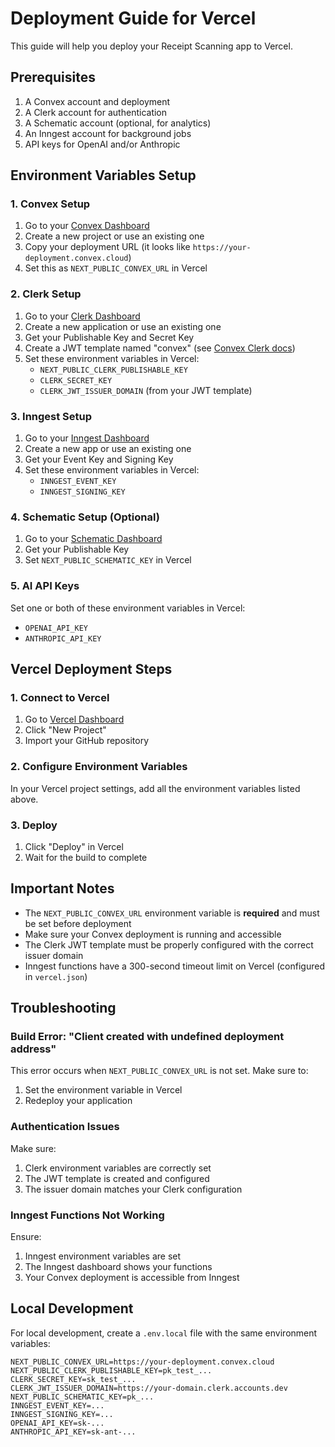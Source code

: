 # Deployment Guide for Vercel

This guide will help you deploy your Receipt Scanning app to Vercel.

## Prerequisites

1. A Convex account and deployment
2. A Clerk account for authentication
3. A Schematic account (optional, for analytics)
4. An Inngest account for background jobs
5. API keys for OpenAI and/or Anthropic

## Environment Variables Setup

### 1. Convex Setup
1. Go to your [Convex Dashboard](https://dashboard.convex.dev/)
2. Create a new project or use an existing one
3. Copy your deployment URL (it looks like `https://your-deployment.convex.cloud`)
4. Set this as `NEXT_PUBLIC_CONVEX_URL` in Vercel

### 2. Clerk Setup
1. Go to your [Clerk Dashboard](https://dashboard.clerk.com/)
2. Create a new application or use an existing one
3. Get your Publishable Key and Secret Key
4. Create a JWT template named "convex" (see [Convex Clerk docs](https://docs.convex.dev/auth/clerk))
5. Set these environment variables in Vercel:
   - `NEXT_PUBLIC_CLERK_PUBLISHABLE_KEY`
   - `CLERK_SECRET_KEY`
   - `CLERK_JWT_ISSUER_DOMAIN` (from your JWT template)

### 3. Inngest Setup
1. Go to your [Inngest Dashboard](https://app.inngest.com/)
2. Create a new app or use an existing one
3. Get your Event Key and Signing Key
4. Set these environment variables in Vercel:
   - `INNGEST_EVENT_KEY`
   - `INNGEST_SIGNING_KEY`

### 4. Schematic Setup (Optional)
1. Go to your [Schematic Dashboard](https://schematic.dev/)
2. Get your Publishable Key
3. Set `NEXT_PUBLIC_SCHEMATIC_KEY` in Vercel

### 5. AI API Keys
Set one or both of these environment variables in Vercel:
- `OPENAI_API_KEY`
- `ANTHROPIC_API_KEY`

## Vercel Deployment Steps

### 1. Connect to Vercel
1. Go to [Vercel Dashboard](https://vercel.com/dashboard)
2. Click "New Project"
3. Import your GitHub repository

### 2. Configure Environment Variables
In your Vercel project settings, add all the environment variables listed above.

### 3. Deploy
1. Click "Deploy" in Vercel
2. Wait for the build to complete

## Important Notes

- The `NEXT_PUBLIC_CONVEX_URL` environment variable is **required** and must be set before deployment
- Make sure your Convex deployment is running and accessible
- The Clerk JWT template must be properly configured with the correct issuer domain
- Inngest functions have a 300-second timeout limit on Vercel (configured in `vercel.json`)

## Troubleshooting

### Build Error: "Client created with undefined deployment address"
This error occurs when `NEXT_PUBLIC_CONVEX_URL` is not set. Make sure to:
1. Set the environment variable in Vercel
2. Redeploy your application

### Authentication Issues
Make sure:
1. Clerk environment variables are correctly set
2. The JWT template is created and configured
3. The issuer domain matches your Clerk configuration

### Inngest Functions Not Working
Ensure:
1. Inngest environment variables are set
2. The Inngest dashboard shows your functions
3. Your Convex deployment is accessible from Inngest

## Local Development

For local development, create a `.env.local` file with the same environment variables:

```env
NEXT_PUBLIC_CONVEX_URL=https://your-deployment.convex.cloud
NEXT_PUBLIC_CLERK_PUBLISHABLE_KEY=pk_test_...
CLERK_SECRET_KEY=sk_test_...
CLERK_JWT_ISSUER_DOMAIN=https://your-domain.clerk.accounts.dev
NEXT_PUBLIC_SCHEMATIC_KEY=pk_...
INNGEST_EVENT_KEY=...
INNGEST_SIGNING_KEY=...
OPENAI_API_KEY=sk-...
ANTHROPIC_API_KEY=sk-ant-...
```
